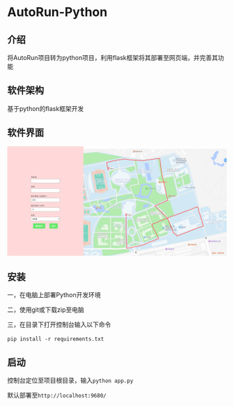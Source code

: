 # AutoRun-Python
## 介绍
将AutoRun项目转为python项目，利用flask框架将其部署至网页端，并完善其功能


## 软件架构
基于python的flask框架开发

## 软件界面
![alt text](image.png)

## 安装
一，在电脑上部署Python开发环境

二，使用git或下载zip至电脑

三，在目录下打开控制台输入以下命令

`pip install -r requirements.txt`

## 启动
控制台定位至项目根目录，输入`python app.py`

默认部署至`http://localhost:9680/`